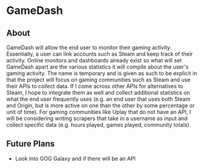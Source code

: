 # GameDash

## About

GameDash will allow the end user to monitor their gaming activity. Essentially, a user can link accounts such as Steam and keep track of their activity. Online monitors and dashboards already exist so what will set GameDash apart are the various statistics it will compile about the user's gaming activity. The name is temporary and is given as such to be explicit in that the project will focus on gaming communities such as Steam and use their APIs to collect data. If I come across other APIs for alternatives to Steam, I hope to integrate them as well and collect additional statistics on what the end user frequently uses (e.g. an end user that uses both Steam and Origin, but is more active on one than the other by some percentage or unit of time). For gaming communities like Uplay that do not have an API, I will be considering writing scrapers that take in a username as input and collect specific data (e.g. hours played, games played, community totals). 

## Future Plans

- Look into GOG Galaxy and if there will be an API
